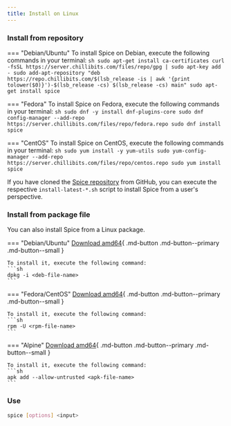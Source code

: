 ```yaml
---
title: Install on Linux
---
```


### Install from repository
=== "Debian/Ubuntu"
    To install Spice on Debian, execute the following commands in your terminal:
    ```sh
    sudo apt-get install ca-certificates
    curl -fsSL https://server.chillibits.com/files/repo/gpg | sudo apt-key add -
	sudo add-apt-repository "deb https://repo.chillibits.com/$(lsb_release -is | awk '{print tolower($0)}')-$(lsb_release -cs) $(lsb_release -cs) main"
	sudo apt-get install spice
    ```

=== "Fedora"
    To install Spice on Fedora, execute the following commands in your terminal:
    ```sh
    sudo dnf -y install dnf-plugins-core
	sudo dnf config-manager --add-repo https://server.chillibits.com/files/repo/fedora.repo
	sudo dnf install spice
    ```

=== "CentOS"
    To install Spice on CentOS, execute the following commands in your terminal:
    ```sh
    sudo yum install -y yum-utils
	sudo yum-config-manager --add-repo https://server.chillibits.com/files/repo/centos.repo
	sudo yum install spice
    ```

If you have cloned the [Spice repository](https://github.com/spicelang/spice) from GitHub, you can execute the respective `install-latest-*.sh` script to install Spice from a user's perspective.

### Install from package file
You can also install Spice from a Linux package.

=== "Debian/Ubuntu"
    [Download amd64](https://github.com/spicelang/spice/releases/latest/download/spice_amd64.deb){ .md-button .md-button--primary .md-button--small }

    To install it, execute the following command:
    ```sh
    dpkg -i <deb-file-name>
    ```

=== "Fedora/CentOS"
    [Download amd64](https://github.com/spicelang/spice/releases/latest/download/spice_amd64.rpm){ .md-button .md-button--primary .md-button--small }

    To install it, execute the following command:
    ```sh
    rpm -U <rpm-file-name>
    ```

=== "Alpine"
    [Download amd64](https://github.com/spicelang/spice/releases/latest/download/spice_amd64.apk){ .md-button .md-button--primary .md-button--small }

    To install it, execute the following command:
    ```sh
    apk add --allow-untrusted <apk-file-name>
    ```

### Use
```sh
spice [options] <input>
```